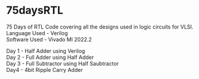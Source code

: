 # 75daysRTL
75 Days of RTL Code covering all the designs used in logic circuits for VLSI.
<br>
Language Used - Verilog 
<br>
Software Used - Vivado Ml 2022.2

Day 1 - Half Adder using Verilog
<br>
Day 2 - Full Adder using Half Adder
<br>
Day 3 - Full Subtractor using Half Saubtractor
<br>
Day4 - 4bit Ripple Carry Adder

